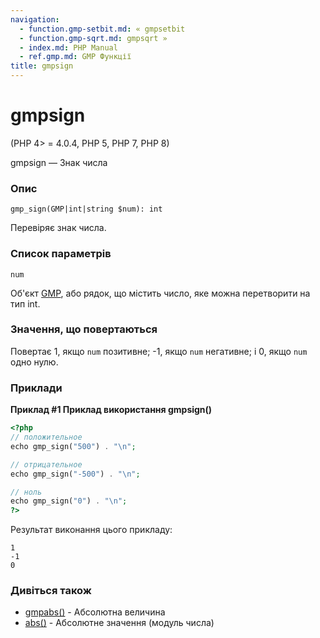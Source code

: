 ```yaml
---
navigation:
  - function.gmp-setbit.md: « gmpsetbit
  - function.gmp-sqrt.md: gmpsqrt »
  - index.md: PHP Manual
  - ref.gmp.md: GMP Функції
title: gmpsign
---
```

# gmpsign

(PHP 4> = 4.0.4, PHP 5, PHP 7, PHP 8)

gmpsign — Знак числа

### Опис

```methodsynopsis
gmp_sign(GMP|int|string $num): int
```

Перевіряє знак числа.

### Список параметрів

`num`

Об'єкт [GMP](class.gmp.md), або рядок, що містить число, яке можна перетворити на тип int.

### Значення, що повертаються

Повертає 1, якщо `num` позитивне; -1, якщо `num` негативне; і 0, якщо `num` одно нулю.

### Приклади

**Приклад #1 Приклад використання **gmpsign()****

```php
<?php
// положительное
echo gmp_sign("500") . "\n";

// отрицательное
echo gmp_sign("-500") . "\n";

// ноль
echo gmp_sign("0") . "\n";
?>
```

Результат виконання цього прикладу:

```
1
-1
0
```

### Дивіться також

-   [gmpabs()](function.gmp-abs.md) - Абсолютна величина
-   [abs()](function.abs.md) - Абсолютне значення (модуль числа)
